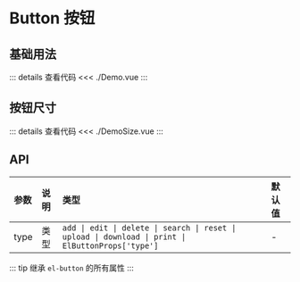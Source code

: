 # Button 按钮

<script setup>
import Demo from './Demo.vue'
import DemoSize from './DemoSize.vue'
</script>

## 基础用法

<Demo></Demo>

::: details 查看代码
<<< ./Demo.vue
:::

## 按钮尺寸

<DemoSize></DemoSize>

::: details 查看代码
<<< ./DemoSize.vue
:::

## API

| 参数  | 说明  | 类型   | 默认值 |
| :---- | :---- | :---- | :----  |
| type  | 类型  | `add \| edit \| delete \| search \| reset \| upload \| download \| print \| ElButtonProps['type']` |    -   |

::: tip
继承 `el-button` 的所有属性
:::
